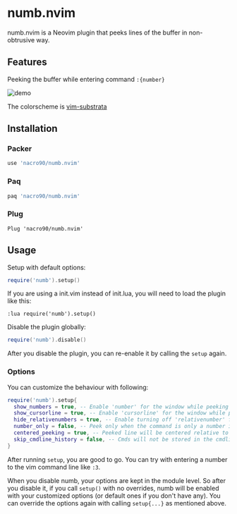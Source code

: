 # numb.nvim

numb.nvim is a Neovim plugin that peeks lines of the buffer in non-obtrusive
way.

## Features

Peeking the buffer while entering command `:{number}`

![demo](https://gist.githubusercontent.com/nacro90/d9fa04d88d3f757b9ba899fd38866405/raw/f5991c839a95ed92fcc3943f9b7853a0c620d018/demo.gif)

The colorscheme is [vim-substrata](https://github.com/arzg/vim-substrata)

## Installation

### Packer

```lua
use 'nacro90/numb.nvim'
```

### Paq

```lua
paq 'nacro90/numb.nvim'
```

### Plug

```viml
Plug 'nacro90/numb.nvim'
```

## Usage

Setup with default options:

```lua
require('numb').setup()
```

If you are using a init.vim instead of init.lua, you will need to load the plugin like this:

```Vimscript
:lua require('numb').setup()
```

Disable the plugin globally:

```lua
require('numb').disable()
```

After you disable the plugin, you can re-enable it by calling the `setup` again.

### Options

You can customize the behaviour with following:

```lua
require('numb').setup{
  show_numbers = true, -- Enable 'number' for the window while peeking
  show_cursorline = true, -- Enable 'cursorline' for the window while peeking
  hide_relativenumbers = true, -- Enable turning off 'relativenumber' for the window while peeking
  number_only = false, -- Peek only when the command is only a number instead of when it starts with a number
  centered_peeking = true, -- Peeked line will be centered relative to window
  skip_cmdline_history = false, -- Cmds will not be stored in the cmdline-history
}
```

After running `setup`, you are good to go. You can try with entering a number to
the vim command line like `:3`.

When you disable numb, your options are kept in the module level. So after you
disable it, if you call `setup()` with no overrides, numb will be enabled with
your customized options (or default ones if you don't have any). You can
override the options again with calling `setup{...}` as mentioned above.
